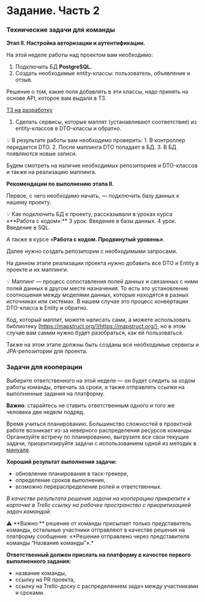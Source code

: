 # Задание. Часть 2

### Технические задачи для команды

**Этап II. Настройка авторизации и аутентификации.**

На этой неделе работы над проектом вам необходимо:

1.  Подключить БД **PostgreSQL.**
2. Создать необходимые entity-классы: пользователь, объявление и отзыв.

Решение о том, какие поля добавлять в эти классы, надо принять на основе API, которое вам выдали в ТЗ.

[ТЗ на разработку](https://www.notion.so/02df5c2390684e3da20c7a696f5d463d)

1. Сделать сервисы, которые маппят (устанавливают соответствие) из entity-классов в DTO-классы и обратно.

<aside>
💡 В результате работы вам необходимо проверить: 
1. В контроллер передается DTO. 
2. После маппинга DTO попадает в БД.
3. В БД появляются новые записи.

</aside>

Будем смотреть на наличие необходимых репозиториев и DTO-классов и также на реализацию маппинга.

**Рекомендации по выполнению этапа II.**

Первое, с чего необходимо начать, — подключить базу данных к нашему проекту.

<aside>
💡 Как подключить БД к проекту, рассказывали в уроках курса «**Работа с кодом»:**
3 урок. Введение в базы данных.
4 урок. Введение в SQL.

А также в курсе «**Работа с кодом. Продвинутый уровень»**.

</aside>

Далее нужно создать репозитории с необходимыми запросами.

На данном этапе реализации проекта нужно добавить все DTO и Entity в проекте и их маппинги.

<aside>
💡 Маппинг — процесс сопоставления полей данных и связанных с ними полей данных в другом месте назначения. То есть это установление соотношения между моделями данных, которые находятся в разных источниках или системах. В нашем случае это процесс конвертации DTO-класса в Entity и обратно.

</aside>

Код, который маппит, можете написать сами, а можете использовать библиотеку [https://mapstruct.org/](https://mapstruct.org/), но в этом случае вам самим нужно будет разобраться, как ей пользоваться.

Также на этом этапе должны быть созданы все необходимые сервисы и JPA-репозитории для проекта.

### Задачи для кооперации

Выберите ответственного на этой неделе — он будет следить за ходом работы команды, отвечать за сроки, а также отправлять ссылки на выполненные задания на платформу.

**Важно**: старайтесь не ставить ответственным одного и того же человека две недели подряд.

Время учиться планированию. Большинство сложностей в проектной работе возникает из-за неверного распределения ресурсов команды. Организуйте встречу по планированию, выгрузите все свои текущие задачи, приоритизируйте задачи с использованием одной из методик в [мануале](https://www.notion.so/2-e7c59227717f48709eb186713926b179).

**Хороший результат выполнения задачи:**

- обновление планирования в таск-трекере,
- определение сроков выполнения,
- возможно перераспределение ролей и ответственных.

*В качестве результата решения задачи на кооперацию прикрепите к карточке в Trello ссылку на рабочее пространство с приоритизацией задач командой.*

<aside>
⚠️ **Важно:** решение от команды присылает только представитель команды, остальные участники отправляют в качестве решения на платформу сообщение: «*Решение отправлено через представителя команды “Название команды”».*

</aside>

**Ответственный должен прислать на платформу в качестве первого выполненного задания:**

- название команды,
- ссылку на PR проекта,
- ссылку на Trello-доску с распределением задач между участниками и сроками.